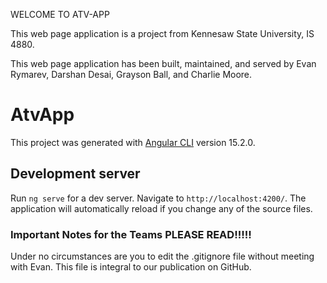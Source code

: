 WELCOME TO ATV-APP

This web page application is a project from Kennesaw State University, IS 4880.

This web page application has been built, maintained, and served by Evan Rymarev, Darshan Desai, Grayson Ball, and Charlie Moore. 

# AtvApp

This project was generated with [Angular CLI](https://github.com/angular/angular-cli) version 15.2.0.

## Development server

Run `ng serve` for a dev server. Navigate to `http://localhost:4200/`. The application will automatically reload if you change any of the source files.

### Important Notes for the Teams PLEASE READ!!!!!

Under no circumstances are you to edit the .gitignore file without meeting with Evan. This file is integral to our publication on GitHub.
